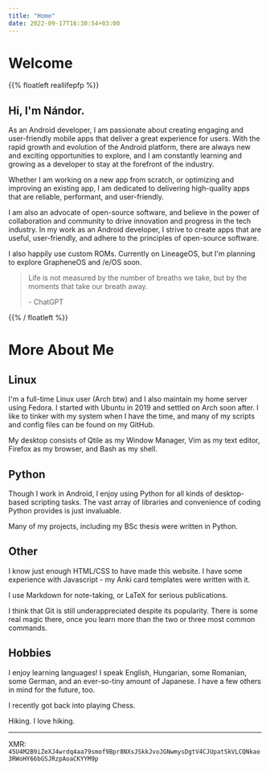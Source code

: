 ```yaml
---
title: "Home"
date: 2022-09-17T16:30:54+03:00
---
```


# Welcome


{{% floatleft reallifepfp %}}


## Hi, I'm Nándor.

As an Android developer, I am passionate about creating engaging and user-friendly mobile apps that deliver a great experience for users. With the rapid growth and evolution of the Android platform, there are always new and exciting opportunities to explore, and I am constantly learning and growing as a developer to stay at the forefront of the industry.

Whether I am working on a new app from scratch, or optimizing and improving an existing app, I am dedicated to delivering high-quality apps that are reliable, performant, and user-friendly.

I am also an advocate of open-source software, and believe in the power of collaboration and community to drive innovation and progress in the tech industry. In my work as an Android developer, I strive to create apps that are useful, user-friendly, and adhere to the principles of open-source software.

I also happily use custom ROMs. Currently on LineageOS, but I'm planning to explore GrapheneOS and /e/OS soon.

> Life is not measured by the number of breaths we take, but by the moments that take our breath away.
> 
> \- ChatGPT

{{% / floatleft %}}

# More About Me

## Linux

I'm a full-time Linux user (Arch btw) and I also maintain my home server using Fedora. I started with Ubuntu in 2019 and settled on Arch soon after.
I like to tinker with my system when I have the time, and many of my scripts and config files can be found on my GitHub.

My desktop consists of Qtile as my Window Manager, Vim as my text editor, Firefox as my browser, and Bash as my shell.

## Python

Though I work in Android, I enjoy using Python for all kinds of desktop-based scripting tasks. The vast array of libraries and convenience of coding Python provides is just invaluable.

Many of my projects, including my BSc thesis were written in Python.

## Other

I know just enough HTML/CSS to have made this website. I have some experience with Javascript - my Anki card templates were written with it.

I use Markdown for note-taking, or LaTeX for serious publications.

I think that Git is still underappreciated despite its popularity. There is some real magic there, once you learn more than the two or three most common commands.

## Hobbies

I enjoy learning languages! I speak English, Hungarian, some Romanian, some German, and an ever-so-tiny amount of Japanese. I have a few others in mind for the future, too.

I recently got back into playing Chess.

Hiking. I love hiking.

---

XMR: `45U4M2B9iZeXJ4wrdq4aa79smof9Bpr8NXsJSkkJvoJGNwmysDgtV4CJUpatSkVLCQNkao3RWoHY66bGSJRzpAoaCKYYM9p`
<!-- todo PGP -->

